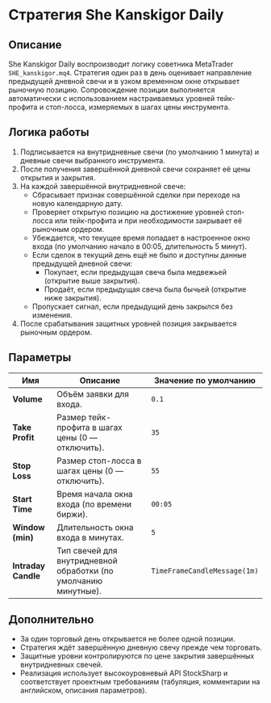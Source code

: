 # Стратегия She Kanskigor Daily

## Описание
She Kanskigor Daily воспроизводит логику советника MetaTrader `SHE_kanskigor.mq4`. Стратегия один раз в день оценивает направление предыдущей дневной свечи и в узком временном окне открывает рыночную позицию. Сопровождение позиции выполняется автоматически с использованием настраиваемых уровней тейк-профита и стоп-лосса, измеряемых в шагах цены инструмента.

## Логика работы
1. Подписывается на внутридневные свечи (по умолчанию 1 минута) и дневные свечи выбранного инструмента.
2. После получения завершённой дневной свечи сохраняет её цены открытия и закрытия.
3. На каждой завершённой внутридневной свече:
   - Сбрасывает признак совершённой сделки при переходе на новую календарную дату.
   - Проверяет открытую позицию на достижение уровней стоп-лосса или тейк-профита и при необходимости закрывает её рыночным ордером.
   - Убеждается, что текущее время попадает в настроенное окно входа (по умолчанию начало в 00:05, длительность 5 минут).
   - Если сделок в текущий день ещё не было и доступны данные предыдущей дневной свечи:
     - Покупает, если предыдущая свеча была медвежьей (открытие выше закрытия).
     - Продаёт, если предыдущая свеча была бычьей (открытие ниже закрытия).
   - Пропускает сигнал, если предыдущий день закрылся без изменения.
4. После срабатывания защитных уровней позиция закрывается рыночным ордером.

## Параметры
| Имя | Описание | Значение по умолчанию |
| --- | -------- | --------------------- |
| **Volume** | Объём заявки для входа. | `0.1` |
| **Take Profit** | Размер тейк-профита в шагах цены (0 — отключить). | `35` |
| **Stop Loss** | Размер стоп-лосса в шагах цены (0 — отключить). | `55` |
| **Start Time** | Время начала окна входа (по времени биржи). | `00:05` |
| **Window (min)** | Длительность окна входа в минутах. | `5` |
| **Intraday Candle** | Тип свечей для внутридневной обработки (по умолчанию минутные). | `TimeFrameCandleMessage(1m)` |

## Дополнительно
- За один торговый день открывается не более одной позиции.
- Стратегия ждёт завершённую дневную свечу прежде чем торговать.
- Защитные уровни контролируются по цене закрытия завершённых внутридневных свечей.
- Реализация использует высокоуровневый API StockSharp и соответствует проектным требованиям (табуляция, комментарии на английском, описания параметров).
